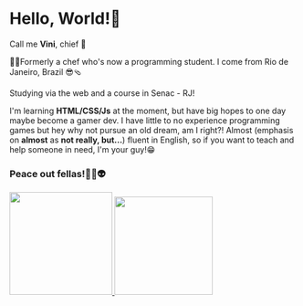 <h1>Hello, World!👋</h1>

Call me **Vini**, chief 🫡

👨‍🍳Formerly a chef who's now a programming student. I come from Rio de Janeiro, Brazil 😎🩴

Studying via the web and a course in Senac - RJ!

I'm learning **HTML/CSS/Js** at the moment, but have big hopes to one day maybe become a gamer dev.
I have little to no experience programming games but hey why not pursue an old dream, am I right?! 
Almost (emphasis on **almost** as **not really, but...**) fluent in English, so if you want to teach and help someone in need, I'm your guy!😁

<h3>Peace out fellas!✌🏻👽</h3>

<a href="https://github.com/zoomviex">
  <img height="180em" src="https://github-readme-stats.vercel.app/api?username=zoomviex&count_private=true&theme=dracula&show_icons=true" />
  <img height="172em" src="https://github-readme-stats.vercel.app/api/top-langs/?username=zoomviex&theme=dracula&layout=compact" />
</a>


